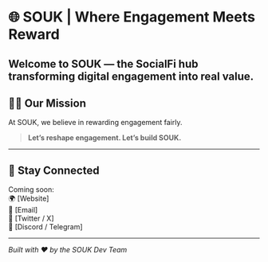 # 🌐 SOUK | Where Engagement Meets Reward

**Welcome to SOUK — the SocialFi hub transforming digital engagement into real value.**
---

## 👨‍💻 Our Mission

At SOUK, we believe in rewarding engagement fairly.

> **Let’s reshape engagement. Let’s build SOUK.**

---

## 🔗 Stay Connected

Coming soon:  
🌍 [Website]  
📧 [Email]  
📱 [Twitter / X]  
💬 [Discord / Telegram]

---

*Built with ❤️ by the SOUK Dev Team*
